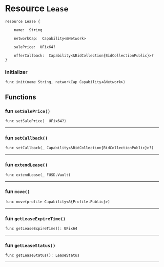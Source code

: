 # Resource `Lease`

```cadence
resource Lease {

    name:  String

    networkCap:  Capability<&Network>

    salePrice:  UFix64?

    offerCallback:  Capability<&BidCollection{BidCollectionPublic}>?
}
```


### Initializer

```cadence
func init(name String, networkCap Capability<&Network>)
```


## Functions

### fun `setSalePrice()`

```cadence
func setSalePrice(_ UFix64?)
```

---

### fun `setCallback()`

```cadence
func setCallback(_ Capability<&BidCollection{BidCollectionPublic}>?)
```

---

### fun `extendLease()`

```cadence
func extendLease(_ FUSD.Vault)
```

---

### fun `move()`

```cadence
func move(profile Capability<&{Profile.Public}>)
```

---

### fun `getLeaseExpireTime()`

```cadence
func getLeaseExpireTime(): UFix64
```

---

### fun `getLeaseStatus()`

```cadence
func getLeaseStatus(): LeaseStatus
```

---
